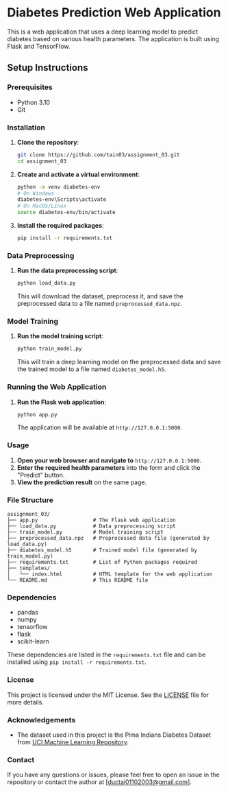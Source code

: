 # Diabetes Prediction Web Application

This is a web application that uses a deep learning model to predict diabetes based on various health parameters. The application is built using Flask and TensorFlow.

## Setup Instructions

### Prerequisites

- Python 3.10
- Git

### Installation

1. **Clone the repository**:

    ```bash
    git clone https://github.com/tain03/assignment_03.git
    cd assignment_03
    ```

2. **Create and activate a virtual environment**:

    ```bash
    python -m venv diabetes-env
    # On Windows
    diabetes-env\Scripts\activate
    # On MacOS/Linux
    source diabetes-env/bin/activate
    ```

3. **Install the required packages**:

    ```bash
    pip install -r requirements.txt
    ```

### Data Preprocessing

1. **Run the data preprocessing script**:

    ```bash
    python load_data.py
    ```

    This will download the dataset, preprocess it, and save the preprocessed data to a file named `preprocessed_data.npz`.

### Model Training

1. **Run the model training script**:

    ```bash
    python train_model.py
    ```

    This will train a deep learning model on the preprocessed data and save the trained model to a file named `diabetes_model.h5`.

### Running the Web Application

1. **Run the Flask web application**:

    ```bash
    python app.py
    ```

    The application will be available at `http://127.0.0.1:5000`.

### Usage

1. **Open your web browser and navigate to** `http://127.0.0.1:5000`.
2. **Enter the required health parameters** into the form and click the "Predict" button.
3. **View the prediction result** on the same page.

### File Structure

```
assignment_03/
├── app.py                  # The Flask web application
├── load_data.py            # Data preprocessing script
├── train_model.py          # Model training script
├── preprocessed_data.npz   # Preprocessed data file (generated by load_data.py)
├── diabetes_model.h5       # Trained model file (generated by train_model.py)
├── requirements.txt        # List of Python packages required
├── templates/
│   └── index.html          # HTML template for the web application
└── README.md               # This README file
```

### Dependencies

- pandas
- numpy
- tensorflow
- flask
- scikit-learn

These dependencies are listed in the `requirements.txt` file and can be installed using `pip install -r requirements.txt`.

### License

This project is licensed under the MIT License. See the [LICENSE](LICENSE) file for more details.

### Acknowledgements

- The dataset used in this project is the Pima Indians Diabetes Dataset from [UCI Machine Learning Repository](https://archive.ics.uci.edu/ml/datasets/pima+indians+diabetes).

### Contact

If you have any questions or issues, please feel free to open an issue in the repository or contact the author at [ductai01102003@gmail.com].

